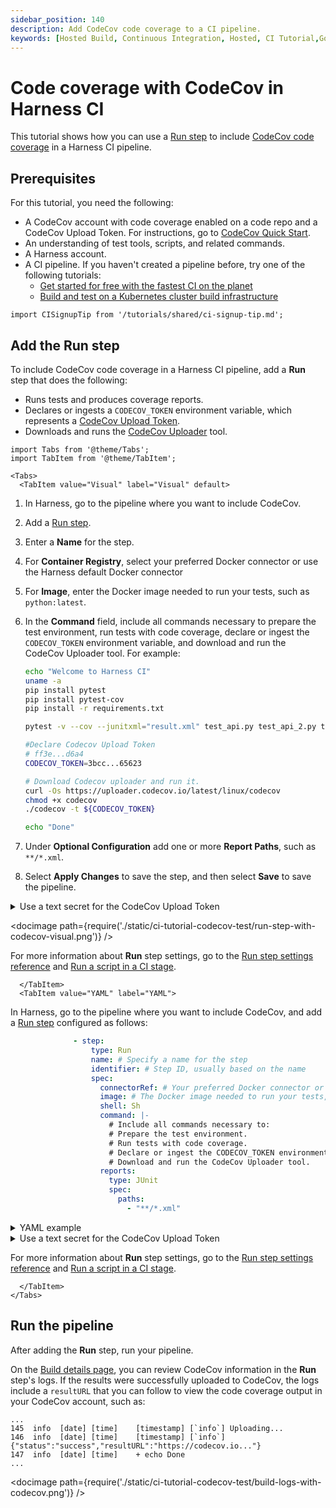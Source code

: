 ```yaml
---
sidebar_position: 140
description: Add CodeCov code coverage to a CI pipeline.
keywords: [Hosted Build, Continuous Integration, Hosted, CI Tutorial,Go,Ko,Cosign]
---
```


# Code coverage with CodeCov in Harness CI

This tutorial shows how you can use a [Run step](/docs/continuous-integration/use-ci/run-ci-scripts/run-a-script-in-a-ci-stage) to include [CodeCov code coverage](https://docs.codecov.com/docs/about-code-coverage#top-5-codecov-features) in a Harness CI pipeline.

## Prerequisites

For this tutorial, you need the following:

* A CodeCov account with code coverage enabled on a code repo and a CodeCov Upload Token. For instructions, go to [CodeCov Quick Start](https://docs.codecov.com/docs/quick-start).
* An understanding of test tools, scripts, and related commands.
* A Harness account.
* A CI pipeline. If you haven't created a pipeline before, try one of the following tutorials:
  * [Get started for free with the fastest CI on the planet](/tutorials/build-code/fastest-ci)
  * [Build and test on a Kubernetes cluster build infrastructure](/tutorials/build-code/ci-tutorial-kubernetes-cluster-build-infra)

```mdx-code-block
import CISignupTip from '/tutorials/shared/ci-signup-tip.md';
```

<CISignupTip />

## Add the Run step

To include CodeCov code coverage in a Harness CI pipeline, add a **Run** step that does the following:

* Runs tests and produces coverage reports.
* Declares or ingests a `CODECOV_TOKEN` environment variable, which represents a [CodeCov Upload Token](https://docs.codecov.com/docs/codecov-uploader#upload-token).
* Downloads and runs the [CodeCov Uploader](https://docs.codecov.com/docs/codecov-uploader) tool.

```mdx-code-block
import Tabs from '@theme/Tabs';
import TabItem from '@theme/TabItem';
```
```mdx-code-block
<Tabs>
  <TabItem value="Visual" label="Visual" default>
```

1. In Harness, go to the pipeline where you want to include CodeCov.
2. Add a [Run step](/docs/continuous-integration/ci-technical-reference/run-step-settings.md).
3. Enter a **Name** for the step.
4. For **Container Registry**, select your preferred Docker connector or use the Harness default Docker connector
5. For **Image**, enter the Docker image needed to run your tests, such as `python:latest`.
6. In the **Command** field, include all commands necessary to prepare the test environment, run tests with code coverage, declare or ingest the `CODECOV_TOKEN` environment variable, and download and run the CodeCov Uploader tool. For example:

   ```sh
   echo "Welcome to Harness CI"
   uname -a
   pip install pytest
   pip install pytest-cov
   pip install -r requirements.txt

   pytest -v --cov --junitxml="result.xml" test_api.py test_api_2.py test_api_3.py

   #Declare Codecov Upload Token
   # ff3e...d6a4
   CODECOV_TOKEN=3bcc...65623

   # Download Codecov uploader and run it.
   curl -Os https://uploader.codecov.io/latest/linux/codecov
   chmod +x codecov
   ./codecov -t ${CODECOV_TOKEN}

   echo "Done"
   ```

7. Under **Optional Configuration** add one or more **Report Paths**, such as `**/*.xml`.
8. Select **Apply Changes** to save the step, and then select **Save** to save the pipeline.

<details>
<summary>Use a text secret for the CodeCov Upload Token</summary>

For the `CODECOV_TOKEN` environment variable, you can either declare the token directly in the **Command** or store and reference the token as a [text secret](/docs/platform/Security/add-use-text-secrets).

If you choose to use a text secret, under **Optional Configuration** add the following **Environment Variable**:

* Key: `CODECOV_TOKEN`
* Value: An expression calling your text secret, based on the scope where it was declared and the secret's ID, such as `<+secrets.getValue("my_codecov_upload_token")>`. For syntax examples, go to [Add and reference text secrets](/docs/platform/Security/add-use-text-secrets).

Then, call the environment variable in the **Command**, for example:

```sh
echo "Welcome to Harness CI"
uname -a
pip install pytest
pip install pytest-cov
pip install -r requirements.txt

pytest -v --cov --junitxml="result.xml" test_api.py test_api_2.py test_api_3.py

# Download Codecov uploader and run it.
curl -Os https://uploader.codecov.io/latest/linux/codecov
chmod +x codecov
./codecov -t ${CODECOV_TOKEN}

echo "Done"
```

</details>

<!-- ![](./static/ci-tutorial-codecov-test/run-step-with-codecov-visual.png) -->

<docimage path={require('./static/ci-tutorial-codecov-test/run-step-with-codecov-visual.png')} />

For more information about **Run** step settings, go to the [Run step settings reference](/docs/continuous-integration/ci-technical-reference/run-step-settings.md) and [Run a script in a CI stage](/docs/continuous-integration/use-ci/run-ci-scripts/run-a-script-in-a-ci-stage).

```mdx-code-block
  </TabItem>
  <TabItem value="YAML" label="YAML">
```

In Harness, go to the pipeline where you want to include CodeCov, and add a [Run step](/docs/continuous-integration/ci-technical-reference/run-step-settings.md) configured as follows:

```yaml
              - step:
                  type: Run
                  name: # Specify a name for the step
                  identifier: # Step ID, usually based on the name
                  spec:
                    connectorRef: # Your preferred Docker connector or the Harness default Docker connector: account.harnessImage.
                    image: # The Docker image needed to run your tests, such as python.latest.
                    shell: Sh
                    command: |-
                      # Include all commands necessary to:
                      # Prepare the test environment.
                      # Run tests with code coverage.
                      # Declare or ingest the CODECOV_TOKEN environment variable.
                      # Download and run the CodeCov Uploader tool.
                    reports:
                      type: JUnit
                      spec:
                        paths:
                          - "**/*.xml"
```

<details>
<summary>YAML example</summary>

Here is an example of a **Run** step with CodeCov that uses `pytest`. Note that this example declares the `CODECOV_TOKEN` environment variable directly in the step's `command`; however, you can also store and reference this token as a [text secret](/docs/platform/Security/add-use-text-secrets).

```yaml
              - step:
                  type: Run
                  name: Pytest code coverage
                  identifier: Run
                  spec:
                    connectorRef: account.harnessImage
                    image: python:latest
                    shell: Sh
                    command: |-
                      echo "Welcome to Harness CI"
                      uname -a
                      pip install pytest
                      pip install pytest-cov
                      pip install -r requirements.txt

                      pytest -v --cov --junitxml="result.xml" test_api.py test_api_2.py test_api_3.py

                      #Declare Codecov Upload Token
                      # ff3e6...6a4
                      CODECOV_TOKEN=3bcc...5623

                      # Download Codecov uploader and run it.
                      curl -Os https://uploader.codecov.io/latest/linux/codecov
                      chmod +x codecov
                      ./codecov -t ${CODECOV_TOKEN}

                      echo "Done"
                    reports:
                      type: JUnit
                      spec:
                        paths:
                          - "**/*.xml"
```

Here is the same **Run** step within the context of a **Build** stage:

```yaml
  stages:
    - stage:
        name: Build
        identifier: Build
        type: CI
        spec:
          cloneCodebase: true
          infrastructure:
            type: KubernetesHosted
            spec:
              identifier: k8s-hosted-infra
          execution:
            steps:
              - step:
                  type: Run
                  name: Pytest code coverage
                  identifier: Run
                  spec:
                    connectorRef: account.harnessImage
                    image: python:latest
                    shell: Sh
                    command: |-
                      echo "Welcome to Harness CI" 
                      uname -a
                      pip install pytest
                      pip install pytest-cov
                      pip install -r requirements.txt

                      pytest -v --cov --junitxml="result.xml" test_api.py test_api_2.py test_api_3.py

                      #Codecov Token (inject as an ENV variable)
                      # ff3e6f68-2f61-4996-afa3-9308a638d6a4
                      CODECOV_TOKEN=3bcc3b9f-dec7-44a9-b70f-fc193be65623

                      # Download Codecov uploader and run it.
                      curl -Os https://uploader.codecov.io/latest/linux/codecov
                      chmod +x codecov
                      ./codecov -t ${CODECOV_TOKEN}

                      echo "Done"
                    reports:
                      type: JUnit
                      spec:
                        paths:
                          - "**/*.xml"
```

</details>

<details>
<summary>Use a text secret for the CodeCov Upload Token</summary>

For the `CODECOV_TOKEN` environment variable, you can either declare the token directly in the `command` or store and reference the token as a [text secret](/docs/platform/Security/add-use-text-secrets).

If you choose to use a text secret, declare `CODECOV_TOKEN` in `step: spec: envVariables`. Set the value to an expression calling your text secret, based on the scope where it was declared and the secret's ID, such as `<+secrets.getValue("my_codecov_upload_token")>`. For syntax examples, go to [Add and reference text secrets](/docs/platform/Security/add-use-text-secrets).

Here is a YAML example of a step that calls a `CODECOV_TOKEN` that is stored as a secret. Notice that the `command` does not include an explicit declaration of the Upload Token; it only references the `CODECOV_TOKEN` variable in `./codecov -t ${CODECOV_TOKEN}`.

```yaml
              - step:
                  type: Run
                  name: Pytest code coverage
                  identifier: Pytest_code_coverage
                  spec:
                    connectorRef: account.harnessImage
                    image: python:latest
                    shell: Sh
                    command: |-
                      echo "Welcome to Harness CI"
                      uname -a
                      pip install pytest
                      pip install pytest-cov
                      pip install -r requirements.txt

                      pytest -v --cov --junitxml="result.xml" test_api.py test_api_2.py test_api_3.py

                      # Download Codecov uploader and run it.
                      curl -Os https://uploader.codecov.io/latest/linux/codecov
                      chmod +x codecov
                      ./codecov -t ${CODECOV_TOKEN}

                      echo "Done"
                    reports:
                      type: JUnit
                      spec:
                        paths:
                          - "**/*.xml"
                    envVariables:
                      CODECOV_TOKEN: <+secrets.getValue("my_codecov_upload_token")>
```

</details>

For more information about **Run** step settings, go to the [Run step settings reference](/docs/continuous-integration/ci-technical-reference/run-step-settings.md) and [Run a script in a CI stage](/docs/continuous-integration/use-ci/run-ci-scripts/run-a-script-in-a-ci-stage).

```mdx-code-block
  </TabItem>
</Tabs>
```

## Run the pipeline

After adding the **Run** step, run your pipeline.

On the [Build details page](/docs/continuous-integration/use-ci/view-your-builds/viewing-builds.md), you can review CodeCov information in the **Run** step's logs. If the results were successfully uploaded to CodeCov, the logs include a `resultURL` that you can follow to view the code coverage output in your CodeCov account, such as:

```
...
145  info  [date] [time]    [timestamp] [`info`] Uploading...
146  info  [date] [time]    [timestamp] [`info`] {"status":"success","resultURL":"https://codecov.io..."}
147  info  [date] [time]    + echo Done
...
```

<!-- ![](./static/ci-tutorial-codecov-test/build-logs-with-codecov.png) -->

<docimage path={require('./static/ci-tutorial-codecov-test/build-logs-with-codecov.png')} />
